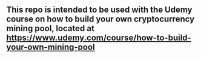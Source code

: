 ## This repo is intended to be used with the Udemy course on how to build your own cryptocurrency mining pool, located at https://www.udemy.com/course/how-to-build-your-own-mining-pool

